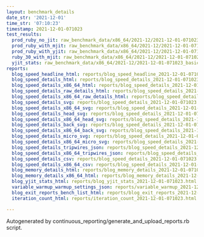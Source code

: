 ```yaml
---
layout: benchmark_details
date_str: '2021-12-01'
time_str: '07:10:23'
timestamp: 2021-12-01-071023
test_results:
  prod_ruby_no_jit: raw_benchmark_data/x86_64/2021-12/2021-12-01-071023_basic_benchmark_prod_ruby_no_jit.json
  prod_ruby_with_mjit: raw_benchmark_data/x86_64/2021-12/2021-12-01-071023_basic_benchmark_prod_ruby_with_mjit.json
  prod_ruby_with_yjit: raw_benchmark_data/x86_64/2021-12/2021-12-01-071023_basic_benchmark_prod_ruby_with_yjit.json
  ruby_30_with_mjit: raw_benchmark_data/x86_64/2021-12/2021-12-01-071023_basic_benchmark_ruby_30_with_mjit.json
  yjit_stats: raw_benchmark_data/x86_64/2021-12/2021-12-01-071023_basic_benchmark_yjit_stats.json
reports:
  blog_speed_headline_html: reports/blog_speed_headline_2021-12-01-071023.html
  blog_speed_details_html: reports/blog_speed_details_2021-12-01-071023.html
  blog_speed_details_x86_64_html: reports/blog_speed_details_2021-12-01-071023.x86_64.html
  blog_speed_details_raw_details_html: reports/blog_speed_details_2021-12-01-071023.raw_details.html
  blog_speed_details_x86_64_raw_details_html: reports/blog_speed_details_2021-12-01-071023.x86_64.raw_details.html
  blog_speed_details_svg: reports/blog_speed_details_2021-12-01-071023.svg
  blog_speed_details_x86_64_svg: reports/blog_speed_details_2021-12-01-071023.x86_64.svg
  blog_speed_details_head_svg: reports/blog_speed_details_2021-12-01-071023.head.svg
  blog_speed_details_x86_64_head_svg: reports/blog_speed_details_2021-12-01-071023.x86_64.head.svg
  blog_speed_details_back_svg: reports/blog_speed_details_2021-12-01-071023.back.svg
  blog_speed_details_x86_64_back_svg: reports/blog_speed_details_2021-12-01-071023.x86_64.back.svg
  blog_speed_details_micro_svg: reports/blog_speed_details_2021-12-01-071023.micro.svg
  blog_speed_details_x86_64_micro_svg: reports/blog_speed_details_2021-12-01-071023.x86_64.micro.svg
  blog_speed_details_tripwires_json: reports/blog_speed_details_2021-12-01-071023.tripwires.json
  blog_speed_details_x86_64_tripwires_json: reports/blog_speed_details_2021-12-01-071023.x86_64.tripwires.json
  blog_speed_details_csv: reports/blog_speed_details_2021-12-01-071023.csv
  blog_speed_details_x86_64_csv: reports/blog_speed_details_2021-12-01-071023.x86_64.csv
  blog_memory_details_html: reports/blog_memory_details_2021-12-01-071023.html
  blog_memory_details_x86_64_html: reports/blog_memory_details_2021-12-01-071023.x86_64.html
  blog_yjit_stats_html: reports/blog_yjit_stats_2021-12-01-071023.html
  variable_warmup_warmup_settings_json: reports/variable_warmup_2021-12-01-071023.warmup_settings.json
  blog_exit_reports_bench_list_html: reports/blog_exit_reports_2021-12-01-071023.bench_list.html
  iteration_count_html: reports/iteration_count_2021-12-01-071023.html

---
```

Autogenerated by continuous_reporting/generate_and_upload_reports.rb script.

